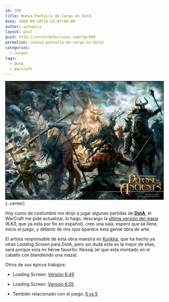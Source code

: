 ```yaml
---
id: 580
title: Nueva Pantalla de Carga en DotA
date: 2009-09-18T18:25:07+00:00
author: autopsia
layout: post
guid: http://sectordefectuoso.com/?p=580
permalink: /nueva-pantalla-de-carga-en-dota/
categories:
  - Juegos
tags:
  - DotA
  - WarCraft
---
```


  ![DotA 6.63 LoadScreen](/assets/images/2009/09/dota.jpg){:.center}

Hoy como de costumbre me dirijo a jugar algunas partidas de [**DotA**](http://sectordefectuoso.com/articulos/dota-allstars-defiende-a-los-ancestros/), el WarCraft me pide actualizar, lo hago, descargo la [última versión del mapa](http://www.getdota.com/indexmain/lang/spa) (6.63, que ya esta por fin en español), creo una sala, espero que se llene, inicio el juego, y delante de mis ojos aparece esta genial obra de arte.

El artista responsable de esta obra maestra es [Kunkka](http://kunkka.deviantart.com/), que ha hecho ya otras _Loading Screen_ para DotA, pero sin duda este es la mejor de ellas, será porque esta mi héroe favorito: Nessaj (el que esta montado en el caballo con blandiendo una maza).

Otros de sus épicos trabajos:

  - Loading Screen: [Versión 6.49](http://kunkka.deviantart.com/art/Dota-Allstars-68280110)

  - Loading Screen: [Versión 6.55](http://kunkka.deviantart.com/art/Dota-allstars-5v5-100058409)

  - También relacionado con el juego: [5 vs 5](http://kunkka.deviantart.com/art/DotA-Defense-of-the-Ancients-57487895)
